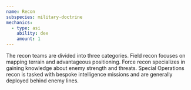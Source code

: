 ```yaml
---
name: Recon
subspecies: military-doctrine
mechanics:
  - type: asi
    ability: dex
    amount: 1
---
```

The recon teams are divided into three categories. Field recon focuses on mapping terrain and advantageous positioning.
Force recon specializes in gaining knowledge about enemy strength and threats. Special Operations recon is tasked
with bespoke intelligence missions and are generally deployed behind enemy lines.
